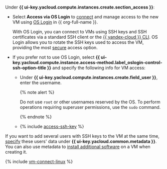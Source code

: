 Under **{{ ui-key.yacloud.compute.instances.create.section_access }}**:

* Select **Access via OS Login** to [connect](../../../compute/operations/vm-connect/os-login.md) and manage access to the new VM using [OS Login](../../../organization/concepts/os-login.md) in {{ org-full-name }}.

    With OS Login, you can connect to VMs using SSH keys and SSH certificates via a standard SSH client or the [{{ yandex-cloud }} CLI](../../../cli/quickstart.md). OS Login allows you to rotate the SSH keys used to access the VM, providing the most [secure](../../../security/domains/iaas-checklist.md#vm-security) access option.

* If you prefer not to use OS Login, select **{{ ui-key.yacloud.compute.instance.access-method.label_oslogin-control-ssh-option-title }}** and specify the following info for VM access:

    * Under **{{ ui-key.yacloud.compute.instances.create.field_user }}**, enter the username.

        {% note alert %}

        Do not use `root` or other usernames reserved by the OS. To perform operations requiring superuser permissions, use the `sudo` command.

        {% endnote %}

    * {% include [access-ssh-key](./access-ssh-key.md) %}

If you want to add several users with SSH keys to the VM at the same time, [specify](../../../compute/concepts/vm-metadata.md#how-to-send-metadata) these users' data under **{{ ui-key.yacloud.common.metadata }}**. You can also use metadata to [install additional software](../../../compute/operations/vm-create/create-with-cloud-init-scripts.md) on a VM when creating it.

{% include [vm-connect-linux](../../vm-connect-linux.md) %}